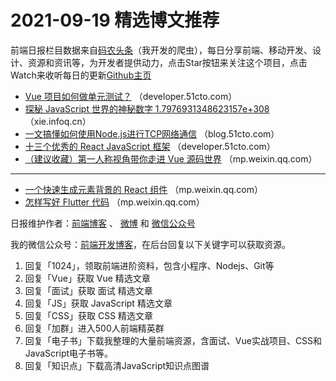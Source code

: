 # 2021-09-19 精选博文推荐

前端日报栏目数据来自[码农头条](https://toutiao.qdkfweb.cn/)（我开发的爬虫），每日分享前端、移动开发、设计、资源和资讯等，为开发者提供动力，点击Star按钮来关注这个项目，点击Watch来收听每日的更新[Github主页](https://github.com/kujian/frontendDaily)
* [Vue 项目如何做单元测试？](https://developer.51cto.com/art/202109/682869.htm) （developer.51cto.com）
* [探秘 JavaScript 世界的神秘数字 1.7976931348623157e+308](https://xie.infoq.cn/article/48fca36a70a92c295e502f100) （xie.infoq.cn）
* [一文搞懂如何使用Node.js进行TCP网络通信](https://blog.51cto.com/u_15214399/3948318) （blog.51cto.com）
* [十三个优秀的 React JavaScript 框架](https://developer.51cto.com/art/202109/682804.htm) （developer.51cto.com）
* [（建议收藏）第一人称视角带你走进 Vue 源码世界](https://mp.weixin.qq.com/s?__biz=MzUzNjk5MTE1OQ==&mid=2247509968&idx=1&sn=4ba36da97d97fc7cf54592b18ad05ea8) （mp.weixin.qq.com）

***
* [一个快速生成元素背景的 React 组件](https://mp.weixin.qq.com/s/Nw0-AauJMI6yuGBpozuWlQ) （mp.weixin.qq.com）
* [怎样写好 Flutter 代码](https://mp.weixin.qq.com/s/Xsp4pdxqdyGovXQmXcKk7A) （mp.weixin.qq.com）

日报维护作者：[前端博客](https://qdkfweb.cn/) 、 [微博](http://weibo.com/kujian) 和 [微信公众号](https://open.weixin.qq.com/qr/code?username=caibaojian_com)

我的微信公众号：[前端开发博客](https://open.weixin.qq.com/qr/code?username=caibaojian_com)，在后台回复以下关键字可以获取资源。

1. 回复「1024」，领取前端进阶资料，包含小程序、Nodejs、Git等
2. 回复「Vue」获取 Vue 精选文章
3. 回复「面试」获取 面试 精选文章
4. 回复「JS」获取 JavaScript 精选文章
5. 回复「CSS」获取 CSS 精选文章
6. 回复「加群」进入500人前端精英群
7. 回复「电子书」下载我整理的大量前端资源，含面试、Vue实战项目、CSS和JavaScript电子书等。
8. 回复「知识点」下载高清JavaScript知识点图谱